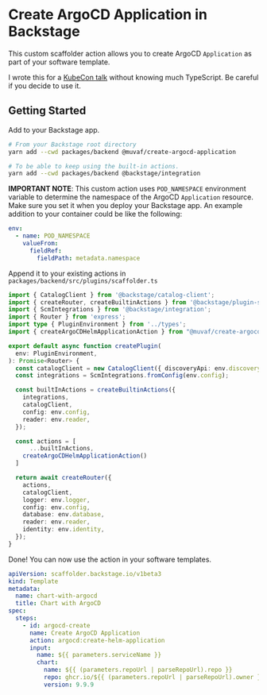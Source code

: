 # Create ArgoCD Application in Backstage

This custom scaffolder action allows you to create ArgoCD `Application` as part
of your software template.

I wrote this for a [KubeCon talk](https://kccncna2022.sched.com/event/b0d8e5d397fe9a2e61ff0434524d3af2) without knowing much TypeScript. Be careful if
you decide to use it.

## Getting Started

Add to your Backstage app.
```bash
# From your Backstage root directory
yarn add --cwd packages/backend @muvaf/create-argocd-application
```
```bash
# To be able to keep using the built-in actions.
yarn add --cwd packages/backend @backstage/integration
```

**IMPORTANT NOTE**: This custom action uses `POD_NAMESPACE` environment variable
to determine the namespace of the ArgoCD `Application` resource. Make sure you
set it when you deploy your Backstage app. An example addition to your container
could be like the following:
```yaml
env:
  - name: POD_NAMESPACE
    valueFrom:
      fieldRef:
        fieldPath: metadata.namespace
```

Append it to your existing actions in `packages/backend/src/plugins/scaffolder.ts`
```typescript
import { CatalogClient } from '@backstage/catalog-client';
import { createRouter, createBuiltinActions } from '@backstage/plugin-scaffolder-backend';
import { ScmIntegrations } from '@backstage/integration';
import { Router } from 'express';
import type { PluginEnvironment } from '../types';
import { createArgoCDHelmApplicationAction } from "@muvaf/create-argocd-application";

export default async function createPlugin(
  env: PluginEnvironment,
): Promise<Router> {
  const catalogClient = new CatalogClient({ discoveryApi: env.discovery });
  const integrations = ScmIntegrations.fromConfig(env.config);

  const builtInActions = createBuiltinActions({
    integrations,
    catalogClient,
    config: env.config,
    reader: env.reader,
  });

  const actions = [
      ...builtInActions,
    createArgoCDHelmApplicationAction()
  ]

  return await createRouter({
    actions,
    catalogClient,
    logger: env.logger,
    config: env.config,
    database: env.database,
    reader: env.reader,
    identity: env.identity,
  });
}
```

Done! You can now use the action in your software templates.
```yaml
apiVersion: scaffolder.backstage.io/v1beta3
kind: Template
metadata:
  name: chart-with-argocd
  title: Chart with ArgoCD
spec:
  steps:
    - id: argocd-create
      name: Create ArgoCD Application
      action: argocd:create-helm-application
      input:
        name: ${{ parameters.serviceName }}
        chart:
          name: ${{ (parameters.repoUrl | parseRepoUrl).repo }}
          repo: ghcr.io/${{ (parameters.repoUrl | parseRepoUrl).owner }}
          version: 9.9.9
```